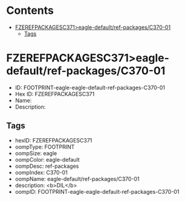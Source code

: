 



Contents
========

* [FZEREFPACKAGESC371>eagle-default/ref-packages/C370-01](#fzerefpackagesc371eagle-defaultref-packagesc370-01)
	* [Tags](#tags)

# FZEREFPACKAGESC371>eagle-default/ref-packages/C370-01

- ID: FOOTPRINT-eagle-eagle-default-ref-packages-C370-01
- Hex ID: FZEREFPACKAGESC371
- Name: 
- Description: 

## Tags

- hexID: FZEREFPACKAGESC371
- oompType: FOOTPRINT
- oompSize: eagle
- oompColor: eagle-default
- oompDesc: ref-packages
- oompIndex: C370-01
- oompName: eagle-default/ref-packages/C370-01
- description: &lt;b&gt;DIL&lt;/b&gt;
- oompID: FOOTPRINT-eagle-eagle-default-ref-packages-C370-01
